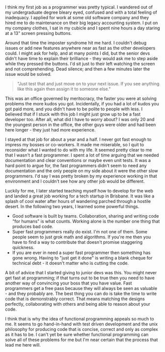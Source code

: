 I think my first job as a programmer was pretty typical. I wandered out of my undergraduate degree bleary eyed, confused and with a total feeling of inadequacy. I applied for work at some old software company and they hired me to do maintenance on their big legacy accounting system. I put on my company clothes, I sat in my cubicle and I spent nine hours a day staring at a 13" screen pressing buttons.

Around that time the imposter syndrome hit me hard. I couldn't debug issues or add new features anywhere near as fast as the other developers could. I might ask for help, and at many points I did, but the senior devs didn't have time to explain their brilliance - they would ask me to step aside while they pressed the buttons. I'd sit just to their left watching the screen and not comprehending. Dead silence; and then a few minutes later the issue would be solved. 

> "Just test that and just move on to your next issue. If you see anything like this again then assign it to someone else."

This was an office governed by meritocracy, the faster you were at solving problems the more kudos you got. Incidentally, if you had a lot of kudos you got paid more, and you didn't have to be polite to people with less. I believed that if I stuck with this job I might just grow up to be a fast developer too. After all, what did I have to worry about? I was only 20 and the youngest person in the office, the other guys were older and had been here longer - they just had more experience. 

I stayed at that job for about a year and a half. I never got fast enough to impress my bosses or co-workers. It made me miserable, so I quit to reconsider what I wanted to do with my life. It seemed pretty clear to me that I wasn't a fast programmer. I spent a lot of time arguing that we needed documentation and clear conventions or maybe even unit tests. It was a hard point to argue for, the fast programmers didn't seem to need any documentation and the only people on my side about it were the other slow programmers. I'd say I was pretty broken by my experience working in that environment and I couldn't see how any other job would be different.

Luckily for me, I later started teaching myself how to develop for the web and landed a great job working for a tech startup in Brisbane. It was like a splash of cool water after hours of wandering parched through a hostile desert. In the following two years, I learned some powerful things.

- Good software is built by teams. Collaboration, sharing and writing code "for humans" is what counts. Working alone is the number one thing that produces bad code.
- Super fast programmers really do exist. I'm not one of them. Some people seem to just grok math and algorithms. If you're me then you have to find a way to contribute that doesn't promise staggering quickness.
- If you are ever in need a super fast programmer then something has gone wrong. Having to "just get it done" is writing a blank cheque for technical debt - it doesn't matter who is cutting the code.

A bit of advice that I started giving to junior devs was this. You might never get fast at programming; if that turns out to be true then you need to have another way of convincing your boss that you have value. Fast programmers get a free pass because they will always be seen as valuable - and they probably are. The best thing you can do is take the time to write code that is demonstrably correct. That means matching the designs perfectly, collaborating with others and being able to reason about your code.

I think that is why the idea of functional programming appeals so much to me. It seems to go hand-in-hand with test driven development and the unix philosophy for producing code that is concise, correct and only as complex as it has to be. I can't yet be sure whether functional programming can solve all of these problems for me but I'm near certain that the process that lead me here will.

